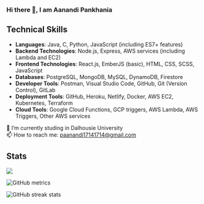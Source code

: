### Hi there 👋, I am Aanandi Pankhania

## Technical Skills

- **Languages**: Java, C, Python, JavaScript (including ES7+ features)
- **Backend Technologies**: Node.js, Express, AWS services (including Lambda and EC2)
- **Frontend Technologies**: React.js, EmberJS (basic), HTML, CSS, SCSS, JavaScript
- **Databases**: PostgreSQL, MongoDB, MySQL, DynamoDB, Firestore
- **Developer Tools**: Postman, Visual Studio Code, GitHub, Git (Version Control), GitLab
- **Deployment Tools**: GitHub, Heroku, Netlify, Docker, AWS EC2, Kubernetes, Terraform
- **Cloud Tools**: Google Cloud Functions, GCP triggers, AWS Lambda, AWS Triggers, Other AWS services  

🔭 I’m currently studing in Dalhousie University \
📫 How to reach me: paanandi17141714@gmail.com


## Stats

 <p align-="center"> <img src="https://github-readme-stats.vercel.app/api?username=Aanandi2802&show_icons=true&theme=merko" />

![GitHub metrics](https://metrics.lecoq.io/Aanandi2802)  

![GitHub streak stats](https://github-readme-streak-stats.herokuapp.com/?user=Aanandi2802)  

